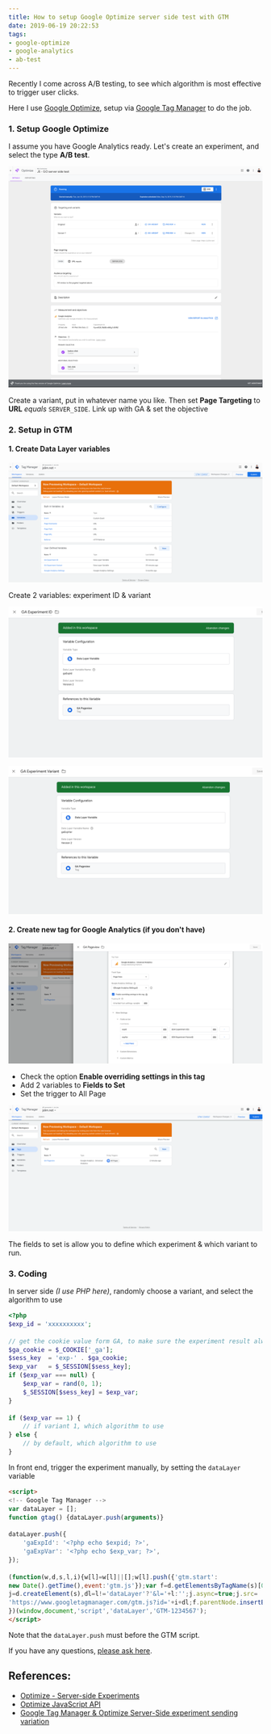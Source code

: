 ```yaml
---
title: How to setup Google Optimize server side test with GTM
date: 2019-06-19 20:22:53
tags:
- google-optimize
- google-analytics
- ab-test
---
```


Recently I come across A/B testing, to see which algorithm is most effective to trigger user clicks.

Here I use [Google Optimize](https://optimize.google.com/), setup via
[Google Tag Manager](https://tagmanager.google.com/) to do the job.

### 1. Setup Google Optimize

I assume you have Google Analytics ready. Let's create an experiment, and select the type **A/B test**.

![Google Optimize setup](/images/posts/2019-06-19-How-to-setup-Google-Optimize-server-side-test-with-GTM/google-optimize.png)

Create a variant, put in whatever name you like. Then set **Page Targeting** to
**URL** _equals_ `SERVER_SIDE`. Link up with GA & set the objective

### 2. Setup in GTM

#### 1. Create Data Layer variables

![GTM data layer variables](/images/posts/2019-06-19-How-to-setup-Google-Optimize-server-side-test-with-GTM/gtm-data-layer.png)

Create 2 variables: experiment ID & variant

![GTM data layer variables - experiment ID](/images/posts/2019-06-19-How-to-setup-Google-Optimize-server-side-test-with-GTM/gtm-data-layer-expid.png)

![GTM data layer variables - variant](/images/posts/2019-06-19-How-to-setup-Google-Optimize-server-side-test-with-GTM/gtm-data-layer-expvar.png)

#### 2. Create new tag for Google Analytics (if you don't have)

![GTM tag - google analytics](/images/posts/2019-06-19-How-to-setup-Google-Optimize-server-side-test-with-GTM/gtm-ga-fields-to-set.png)

- Check the option **Enable overriding settings in this tag**
- Add 2 variables to **Fields to Set**
- Set the trigger to All Page

![GTM tag - google analytics](/images/posts/2019-06-19-How-to-setup-Google-Optimize-server-side-test-with-GTM/gtm-pageview-tag.png)

The fields to set is allow you to define which experiment & which variant to run.

### 3. Coding

In server side _(I use PHP here)_, randomly choose a variant, and select the algorithm to use

```php
<?php
$exp_id = 'xxxxxxxxxx';

// get the cookie value form GA, to make sure the experiment result always consistent
$ga_cookie = $_COOKIE['_ga'];
$sess_key  = 'exp-' . $ga_cookie;
$exp_var   = $_SESSION[$sess_key];
if ($exp_var === null) {
    $exp_var = rand(0, 1);
    $_SESSION[$sess_key] = $exp_var;
}

if ($exp_var == 1) {
    // if variant 1, which algorithm to use
} else {
    // by default, which algorithm to use
}
```

In front end, trigger the experiment manually, by setting the `dataLayer` variable

```html
<script>
<!-- Google Tag Manager -->
var dataLayer = [];
function gtag() {dataLayer.push(arguments)}

dataLayer.push({
    'gaExpId': '<?php echo $expid; ?>',
    'gaExpVar': '<?php echo $exp_var; ?>',
});

(function(w,d,s,l,i){w[l]=w[l]||[];w[l].push({'gtm.start':
new Date().getTime(),event:'gtm.js'});var f=d.getElementsByTagName(s)[0],
j=d.createElement(s),dl=l!='dataLayer'?'&l='+l:'';j.async=true;j.src=
'https://www.googletagmanager.com/gtm.js?id='+i+dl;f.parentNode.insertBefore(j,f);
})(window,document,'script','dataLayer','GTM-1234567');
</script>
```

Note that the `dataLayer.push` must before the GTM script.

If you have any questions, [please ask here](https://support.google.com/optimize/community).

## References:

- [Optimize - Server-side Experiments](https://developers.google.com/optimize/devguides/experiments)
- [Optimize JavaScript API](https://support.google.com/optimize/answer/9059383?hl=en)
- [Google Tag Manager & Optimize Server-Side experiment sending variation](https://stackoverflow.com/questions/48386350/google-tag-manager-optimize-server-side-experiment-sending-variation/52157837#52157837)
